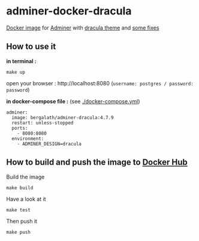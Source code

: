 # adminer-docker-dracula

[Docker image](https://hub.docker.com/r/bergalath/adminer-dracula) for [Adminer](https://github.com/vrana/adminer) with [dracula theme](https://github.com/dracula/adminer) and [some fixes](https://github.com/bergalath/dracula-adminer-theme)

## How to use it

**in terminal :**

    make up

open your browser : http://localhost:8080 (`username: postgres / password: password`)

**in docker-compose file :** (see [./docker-compose.yml](docker-compose.yml))

    adminer:
      image: bergalath/adminer-dracula:4.7.9
      restart: unless-stopped
      ports:
        - 8080:8080
      environment:
        - ADMINER_DESIGN=dracula

## How to build and push the image to [Docker Hub](https://hub.docker.com/r/bergalath/adminer-dracula)

Build the image

    make build

Have a look at it

    make test

Then push it

    make push
